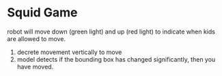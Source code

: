 # Squid Game 

robot will move down (green light) and up (red light) to indicate when kids are allowed to move. 

1. decrete movement vertically to move
2. model detects if the bounding box has changed significantly, then you have moved. 